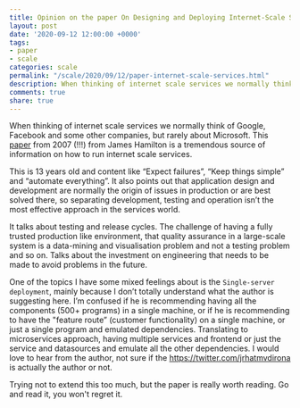 ```yaml
---
title: Opinion on the paper On Designing and Deploying Internet-Scale Services
layout: post
date: '2020-09-12 12:00:00 +0000'
tags:
- paper
- scale
categories: scale
permalink: "/scale/2020/09/12/paper-internet-scale-services.html"
description: When thinking of internet scale services we normally think of Google, Facebook and some other companies, but rarely about Microsoft.
comments: true
share: true
---
```


When thinking of internet scale services we normally think of Google, Facebook and some other companies, but rarely about Microsoft.  This [paper](https://www.usenix.org/legacy/events/lisa07/tech/full_papers/hamilton/hamilton.pdf) from 2007 (!!!) from James Hamilton is a tremendous source of information on how to run internet scale services.

This is 13 years old and content like “Expect failures”, “Keep things simple” and “automate everything”. It also points out that application design and development are normally the origin of issues in production or are best solved there, so separating development, testing and operation isn’t the most effective approach in the services world.

It talks about testing and release cycles. The challenge of having a fully trusted production like environment, that quality assurance in a large-scale system is a data-mining and visualisation problem and not a testing problem and so on. Talks about the investment on engineering that needs to be made to avoid problems in the future.

One of the topics I have some mixed feelings about is the `Single-server deployment`, mainly because I don’t totally understand what the author is suggesting here. I’m confused if he is recommending having all the components (500+ programs) in a single machine, or if he is recommending to have the "feature route” (customer functionality) on a single machine, or just a single program and emulated dependencies. Translating to microservices approach, having multiple services and frontend or just the service and datasources and emulate all the other dependencies. I would love to hear from the author, not sure if the https://twitter.com/jrhatmvdirona is actually the author or not.

Trying not to extend this too much, but the paper is really worth reading. Go and read it, you won't regret it.